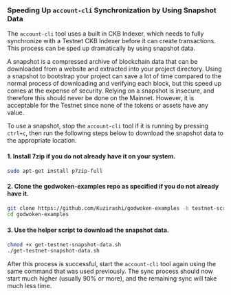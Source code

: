 ### Speeding Up `account-cli` Synchronization by Using Snapshot Data

The `account-cli` tool uses a built in CKB Indexer, which needs to fully synchronize with a Testnet CKB Indexer before it can create transactions. This process can be sped up dramatically by using snapshot data.

A snapshot is a compressed archive of blockchain data that can be downloaded from a website and extracted into your project directory. Using a snapshot to bootstrap your project can save a lot of time compared to the normal process of downloading and verifying each block, but this speed up comes at the expense of security. Relying on a snapshot is insecure, and therefore this should never be done on the Mainnet. However, it is acceptable for the Testnet since none of the tokens or assets have any value.

To use a snapshot, stop the `account-cli` tool if it is running by pressing `ctrl+c`, then run the following steps below to download the snapshot data to the appropriate location.

#### 1. Install 7zip if you do not already have it on your system.

```sh
sudo apt-get install p7zip-full
```

#### 2. Clone the godwoken-examples repo as specified if you do not already have it.

```sh
git clone https://github.com/Kuzirashi/godwoken-examples -b testnet-script
cd godwoken-examples
```

#### 3. Use the helper script to download the snapshot data.

```sh
chmod +x get-testnet-snapshot-data.sh
./get-testnet-snapshot-data.sh
```

After this process is successful, start the `account-cli` tool again using the same command that was used previously. The sync process should now start much higher (usually 90% or more), and the remaining sync will take much less time.

